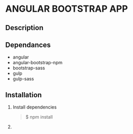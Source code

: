 # ANGULAR BOOTSTRAP APP 

## Description


## Dependances
* angular
* angular-bootstrap-npm
* bootstrap-sass
* gulp
* gulp-sass

## Installation

1.  Install dependencies
    > $ npm install
    
2.  